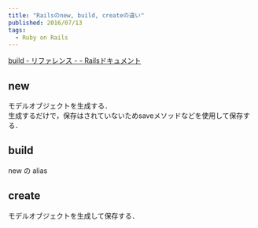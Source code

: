 ```yaml
---
title: "Railsのnew, build, createの違い"
published: 2016/07/13
tags:
  - Ruby on Rails
---
```


<p><a href="http://railsdoc.com/references/build">build - &#x30EA;&#x30D5;&#x30A1;&#x30EC;&#x30F3;&#x30B9; - - Rails&#x30C9;&#x30AD;&#x30E5;&#x30E1;&#x30F3;&#x30C8;</a></p>

<h2>new</h2>

<p>モデルオブジェクトを生成する．<br/>
生成するだけで，保存はされていないためsaveメソッドなどを使用して保存する．</p>

<h2>build</h2>

<p>new の alias</p>

<h2>create</h2>

<p>モデルオブジェクトを生成して保存する．</p>

